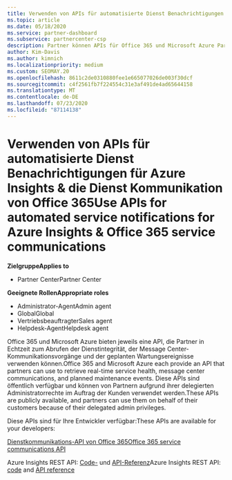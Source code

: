 ```yaml
---
title: Verwenden von APIs für automatisierte Dienst Benachrichtigungen
ms.topic: article
ms.date: 05/18/2020
ms.service: partner-dashboard
ms.subservice: partnercenter-csp
description: Partner können APIs für Office 365 und Microsoft Azure Partner für Echtzeitdienst Integrität, Nachrichten Center Kommunikation und geplante Wartungs Ereignisse verwenden.
author: Kim-Davis
ms.author: kimnich
ms.localizationpriority: medium
ms.custom: SEOMAY.20
ms.openlocfilehash: 8611c2de0310880fee1e665077026de003f30dcf
ms.sourcegitcommit: c4f2561fb7f224554c31e3af491de4ad65644158
ms.translationtype: MT
ms.contentlocale: de-DE
ms.lasthandoff: 07/23/2020
ms.locfileid: "87114138"
---
```

# <a name="use-apis-for-automated-service-notifications-for-azure-insights--office-365-service-communications"></a><span data-ttu-id="2d696-103">Verwenden von APIs für automatisierte Dienst Benachrichtigungen für Azure Insights & die Dienst Kommunikation von Office 365</span><span class="sxs-lookup"><span data-stu-id="2d696-103">Use APIs for automated service notifications for Azure Insights & Office 365 service communications</span></span>

<span data-ttu-id="2d696-104">**Zielgruppe**</span><span class="sxs-lookup"><span data-stu-id="2d696-104">**Applies to**</span></span>

-  <span data-ttu-id="2d696-105">Partner Center</span><span class="sxs-lookup"><span data-stu-id="2d696-105">Partner Center</span></span>

<span data-ttu-id="2d696-106">**Geeignete Rollen**</span><span class="sxs-lookup"><span data-stu-id="2d696-106">**Appropriate roles**</span></span>

- <span data-ttu-id="2d696-107">Administrator-Agent</span><span class="sxs-lookup"><span data-stu-id="2d696-107">Admin agent</span></span>
- <span data-ttu-id="2d696-108">Global</span><span class="sxs-lookup"><span data-stu-id="2d696-108">Global</span></span> 
- <span data-ttu-id="2d696-109">Vertriebsbeauftragter</span><span class="sxs-lookup"><span data-stu-id="2d696-109">Sales agent</span></span>
- <span data-ttu-id="2d696-110">Helpdesk-Agent</span><span class="sxs-lookup"><span data-stu-id="2d696-110">Helpdesk agent</span></span>

<span data-ttu-id="2d696-111">Office 365 und Microsoft Azure bieten jeweils eine API, die Partner in Echtzeit zum Abrufen der Dienstintegrität, der Message Center-Kommunikationsvorgänge und der geplanten Wartungsereignisse verwenden können.</span><span class="sxs-lookup"><span data-stu-id="2d696-111">Office 365 and Microsoft Azure each provide an API that partners can use to retrieve real-time service health, message center communications, and planned maintenance events.</span></span> <span data-ttu-id="2d696-112">Diese APIs sind öffentlich verfügbar und können von Partnern aufgrund ihrer delegierten Administratorrechte im Auftrag der Kunden verwendet werden.</span><span class="sxs-lookup"><span data-stu-id="2d696-112">These APIs are publicly available, and partners can use them on behalf of their customers because of their delegated admin privileges.</span></span>

<span data-ttu-id="2d696-113">Diese APIs sind für Ihre Entwickler verfügbar:</span><span class="sxs-lookup"><span data-stu-id="2d696-113">These APIs are available for your developers:</span></span>

[<span data-ttu-id="2d696-114">Dienstkommunikations-API von Office 365</span><span class="sxs-lookup"><span data-stu-id="2d696-114">Office 365 service communications API</span></span>](https://go.microsoft.com/fwlink/p/?LinkId=616899)

<span data-ttu-id="2d696-115">Azure Insights REST API: [Code-](https://go.microsoft.com/fwlink/p/?LinkId=617299) und [API-Referenz](https://go.microsoft.com/fwlink/p/?LinkId=617300)</span><span class="sxs-lookup"><span data-stu-id="2d696-115">Azure Insights REST API: [code](https://go.microsoft.com/fwlink/p/?LinkId=617299) and [API reference](https://go.microsoft.com/fwlink/p/?LinkId=617300)</span></span>

 

 



